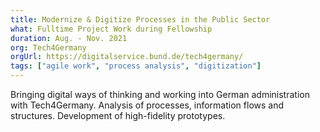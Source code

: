 ```yaml
---
title: Modernize & Digitize Processes in the Public Sector 
what: Fulltime Project Work during Fellowship
duration: Aug. - Nov. 2021
org: Tech4Germany
orgUrl: https://digitalservice.bund.de/tech4germany/ 
tags: ["agile work", "process analysis", "digitization"]
---
```


Bringing digital ways of thinking and working into German administration with Tech4Germany. Analysis of processes, information flows and structures. Development of high-fidelity prototypes.